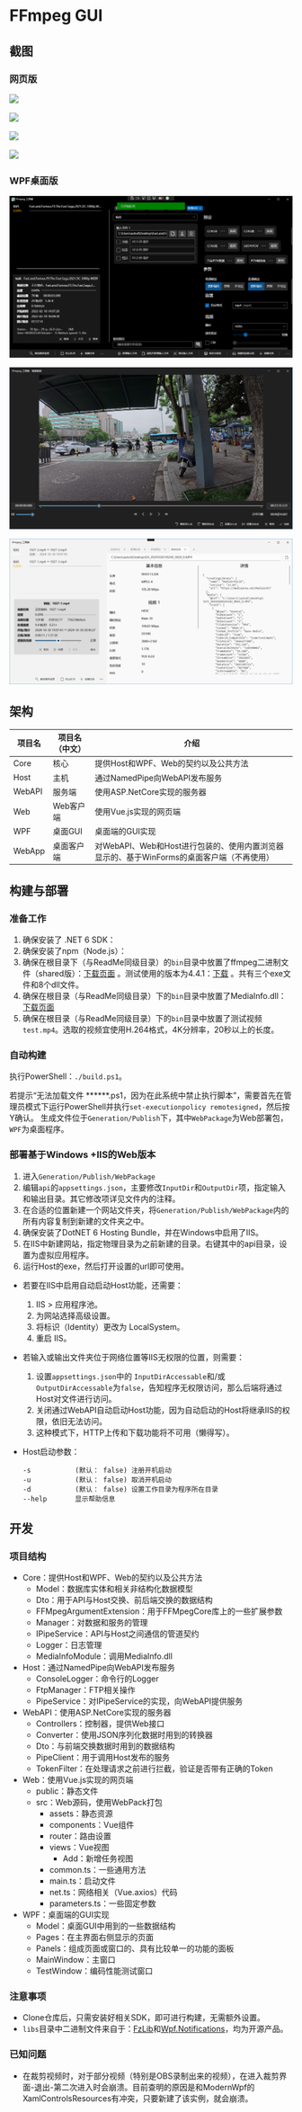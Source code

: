 # FFmpeg GUI

## 截图

### 网页版

![](imgs/code.png)

![](imgs/info.png)

![](imgs/tasks.png)

![](imgs/logs.png)

### WPF桌面版

![](imgs/wpf_main.png)

![](imgs/wpf_clip.jpg)

![](imgs/wpf_info.png)

## 架构

|项目名|项目名（中文）|介绍|
|-|-|-|
|Core|核心|提供Host和WPF、Web的契约以及公共方法|
|Host|主机|通过NamedPipe向WebAPI发布服务|
|WebAPI|服务端|使用ASP.NetCore实现的服务器|
|Web|Web客户端|使用Vue.js实现的网页端|
|WPF|桌面GUI|桌面端的GUI实现|
|WebApp|桌面客户端|对WebAPI、Web和Host进行包装的、使用内置浏览器显示的、基于WinForms的桌面客户端（不再使用）|

## 构建与部署

### 准备工作

1. 确保安装了 .NET 6 SDK：
2. 确保安装了npm（Node.js）：
3. 确保在根目录下（与ReadMe同级目录）的`bin`目录中放置了ffmpeg二进制文件（shared版）：[下载页面](https://www.ffmpeg.org/download.html) 。测试使用的版本为4.4.1：[下载](https://www.gyan.dev/ffmpeg/builds/packages/ffmpeg-4.4.1-full_build-shared.7z) 。共有三个exe文件和8个dll文件。
4. 确保在根目录（与ReadMe同级目录）下的`bin`目录中放置了MediaInfo.dll：[下载页面](https://mediaarea.net/en/MediaInfo/Download)
5. 确保在根目录（与ReadMe同级目录）下的`bin`目录中放置了测试视频`test.mp4`。选取的视频宜使用H.264格式，4K分辨率，20秒以上的长度。

### 自动构建

执行PowerShell：`./build.ps1`。

若提示“无法加载文件 ******.ps1，因为在此系统中禁止执行脚本”，需要首先在管理员模式下运行PowerShell并执行`set-executionpolicy remotesigned`，然后按Y确认。
生成文件位于`Generation/Publish`下，其中`WebPackage`为Web部署包，`WPF`为桌面程序。

### 部署基于Windows +IIS的Web版本

1. 进入`Generation/Publish/WebPackage`
2. 编辑`api`的`appsettings.json`，主要修改`InputDir`和`OutputDir`项，指定输入和输出目录。其它修改项详见文件内的注释。
3. 在合适的位置新建一个网站文件夹，将`Generation/Publish/WebPackage`内的所有内容复制到新建的文件夹之中。
4. 确保安装了DotNET 6 Hosting Bundle，并在Windows中启用了IIS。
5. 在IIS中新建网站，指定物理目录为之前新建的目录。右键其中的api目录，设置为虚拟应用程序。
6. 运行Host的exe，然后打开设置的url即可使用。

- 若要在IIS中启用自动启动Host功能，还需要：
    1. IIS > 应用程序池。
    2. 为网站选择高级设置。
    3. 将标识（Identity）更改为 LocalSystem。
    4. 重启 IIS。

- 若输入或输出文件夹位于网络位置等IIS无权限的位置，则需要：
    1. 设置`appsettings.json`中的 `InputDirAccessable`和/或`OutputDirAccessable`为`false`，告知程序无权限访问，那么后端将通过Host对文件进行访问。
    2. 关闭通过WebAPI自动启动Host功能，因为自动启动的Host将继承IIS的权限，依旧无法访问。
    3. 这种模式下，HTTP上传和下载功能将不可用（懒得写）。

- Host启动参数：
    ```
    -s           (默认： false) 注册开机启动
    -u           (默认： false) 取消开机启动
    -d           (默认： false) 设置工作目录为程序所在目录
    --help       显示帮助信息
    ```

## 开发

### 项目结构

- Core：提供Host和WPF、Web的契约以及公共方法
  - Model：数据库实体和相关非结构化数据模型
  - Dto：用于API与Host交换、前后端交换的数据结构
  - FFMpegArgumentExtension：用于FFMpegCore库上的一些扩展参数
  - Manager：对数据和服务的管理
  - IPipeService：API与Host之间通信的管道契约
  - Logger：日志管理
  - MediaInfoModule：调用MediaInfo.dll
- Host：通过NamedPipe向WebAPI发布服务
  - ConsoleLogger：命令行的Logger
  - FtpManager：FTP相关操作
  - PipeService：对IPipeService的实现，向WebAPI提供服务
- WebAPI：使用ASP.NetCore实现的服务器
  - Controllers：控制器，提供Web接口
  - Converter：使用JSON序列化数据时用到的转换器
  - Dto：与前端交换数据时用到的数据结构
  - PipeClient：用于调用Host发布的服务
  - TokenFilter：在处理请求之前进行拦截，验证是否带有正确的Token
- Web：使用Vue.js实现的网页端
  - public：静态文件
  - src：Web源码，使用WebPack打包
    - assets：静态资源
    - components：Vue组件
    - router：路由设置
    - views：Vue视图
      - Add：新增任务视图
    - common.ts：一些通用方法
    - main.ts：启动文件
    - net.ts：网络相关（Vue.axios）代码
    - parameters.ts：一些固定参数
- WPF：桌面端的GUI实现
  - Model：桌面GUI中用到的一些数据结构
  - Pages：在主界面右侧显示的页面
  - Panels：组成页面或窗口的、具有比较单一的功能的面板
  - MainWindow：主窗口
  - TestWindow：编码性能测试窗口


### 注意事项

- Clone仓库后，只需安装好相关SDK，即可进行构建，无需额外设置。
- `libs`目录中二进制文件来自于：[FzLib](https://github.com/autodotua/FzLib)和[Wpf.Notifications](https://github.com/autodotua/Wpf.Notifications)，均为开源产品。

### 已知问题
- 在裁剪视频时，对于部分视频（特别是OBS录制出来的视频），在进入裁剪界面-退出-第二次进入时会崩溃。目前查明的原因是和ModernWpf的XamlControlsResources有冲突，只要新建了该实例，就会崩溃。